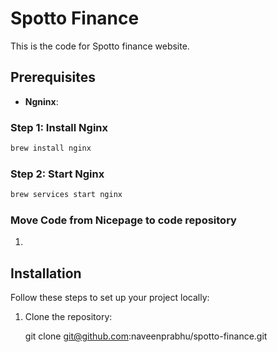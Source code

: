 # Spotto Finance

This is the code for Spotto finance website.

## Prerequisites

- **Ngninx**: 
### Step 1: Install Nginx

```bash
brew install nginx
```

### Step 2: Start Nginx

```bash
brew services start nginx
```

### Move Code from Nicepage to code repository

1. 




## Installation

Follow these steps to set up your project locally:

1. Clone the repository:

   git clone git@github.com:naveenprabhu/spotto-finance.git
